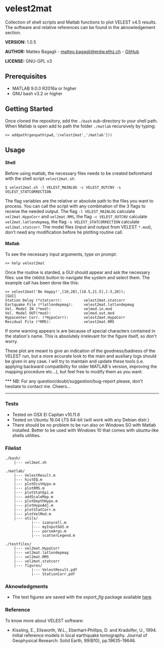 # velest2mat

Collection of shell scripts and Matlab functions to plot VELEST v4.5 results. The software and relative references can be found in the aknowledgement section.

**VERSION:** 1.0.5

**AUTHOR:**  Matteo Bagagli - <matteo.bagagli@erdw.ethz.ch> - [GitHub](https://github.com/billy4all)

**LICENSE:**  GNU-GPL v3

## Prerequisites

* MATLAB 9.0.0 R2016a or higher
* GNU bash v3.2 or higher

## Getting Started
Once cloned the repository, add the `./bash` sub-directory to your shell path. When Matlab is open add to path the folder `./matlab` recursively by typing:

```
>> addpath(genpath(pwd,'/velest2mat','/matlab']))

```
## Usage

#### Shell
Before using matlab, the necessary files needs to be created beforehand with the shell script `velest2mat.sh`:

```
$ velest2mat.sh -l VELEST_MAINLOG -c VELEST_OUTCNV -s VELEST_STATCORRECTION
```
The flag variables are the relative or absolute path to the files you want to process. You can call the script with any combination of the 3 flags to receive  the needed output. The flag `-l VELEST_MAINLOG` calculate `vel2mat.HypoCorr` and `vel2mat.RMS`, the flag `-c VELEST_OUTCNV` calculate `vel2mat.latlondepmag`, the flag `-s VELEST_STATCORRECTION` calculate `vel2mat.statcorr`. The model files (input and output from VELEST `*.mod`), don't need any modification before he plotting routine call.

#### Matlab
To see the necessary input arguments, type on prompt:

```
>> help velest2mat
```

Once the routine is starded, a GUI should appear and ask the necessary files: use the `CHOOSE` button to navigate the system and select them. The example call has been done like this:

```
>> velest2mat('Be Happy!',[10,20],[10.5,21.5],[-3,20]);
[GUI]
Station Delay (*statcorr): 			velest2mat.statcorr
Eartquake File (*latlondepmag): 	velest2mat.latlondepmag
Vel. Model IN (*mod): 				velmod.in.mod
Vel. Model OUT(*mod): 				velmod.out.mod
Hypocenter Corr. (*HypoCorr): 		velest2mat.HypoCorr
Residual File (*RMS): 				velest2mat.RMS
```

  If some warning appears is are because of special characters contained in
  the station's name. This is absolutely irrelevant for the figure itself, so
  don't worry.



  These plot are meant to give an indication of the goodness/badness of the
  VELEST run, but a more accurate look to the main and auxiliary logs should be
  given in any case. I will try to maintain and update these tools (i.e. applying
  backward compatibility for older MATLAB's version, improving the mapping
  procedure etc...), but feel free to modify them as you want.

  *** NB: For any question/doubt/suggestion/bug-report please, don't hesitate to contact me. Cheers...

------------
### Tests

* Tested on OSX El Capitan v10.11.6
* Tested on Ubuntu 16.04 LTS 64-bit (will work with any Debian distr.)
* There should be no problem to be run also on Windows SO with Matlab installed.
Better to be used with Windows 10 that comes with ubuntu-like shells utilities.

### Filelist

```
./bash/
    |--- vel2mat.sh
```
```
./matlab/
    |--- VelestResult.m
    |--- histEQ.m
    |--- plotDistHypo.m
    |--- plotRMS.m
    |--- plotStatEpi.m
    |--- addScaleMap.m
    |--- plotDepthHypo.m
    |--- plotHypoAdj.m
    |--- plotStatCorr.m
    |--- plotVelMod.m
    |--- utils/
            |--- isanycell.m
            |--- myInputGUI.m
            |--- parseArgs.m
            |--- scatterLegend.m 
```
```
./testfiles/
    |--- vel2mat.HypoCorr
    |--- vel2mat.latlondepmag
    |--- vel2mat.RMS
    |--- vel2mat.statcorr
    |--- figures/
            |--- VelestResult.pdf
            |--- StationCorr.pdf
```

### Aknowledgments
* The test figures are saved with the _export_fig_ package available [here](https://it.mathworks.com/matlabcentral/fileexchange/23629-export-fig).

### Reference
To know more about VELEST software:

* Kissling, E., Ellsworth, W.L., Eberhart‐Phillips, D. and Kradolfer, U., 1994. Initial reference models in local earthquake tomography. Journal of Geophysical Research: Solid Earth, 99(B10), pp.19635-19646.

